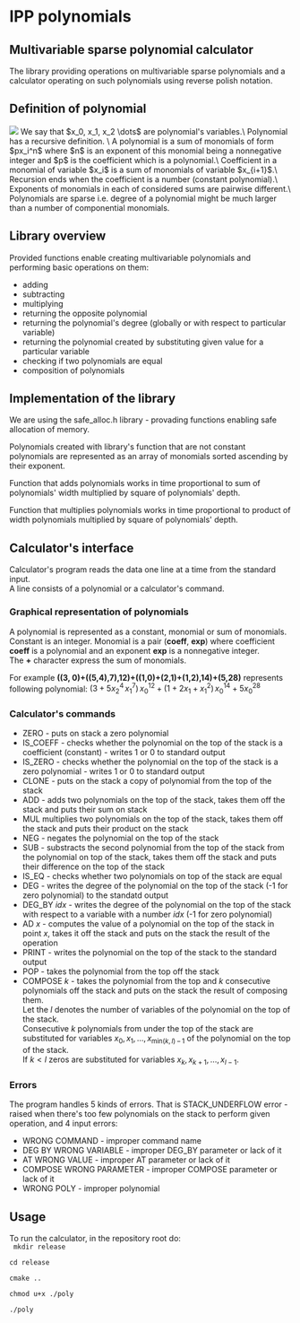 # IPP polynomials

## Multivariable sparse polynomial calculator

The library providing operations on multivariable sparse polynomials and a calculator operating on such polynomials using reverse polish notation.

## Definition of polynomial
<img src="https://render.githubusercontent.com/render/math?math=e^{i +\pi} =x+1">
We say that $x_0, x_1, x_2 \dots$ are polynomial's variables.\
Polynomial has a recursive definition. \
A polynomial is a sum of monomials of form $px_i^n$ where $n$ is an exponent of this monomial being a nonnegative integer and $p$ is the coefficient which is a polynomial.\
Coefficient in a monomial of variable $x_i$ is a sum of monomials of variable $x_{i+1}$.\
Recursion ends when the coefficient is a number (constant polynomial).\
Exponents of monomials in each of considered sums are pairwise different.\
Polynomials are sparse i.e. degree of a polynomial might be much larger than a number of componential monomials. 

## Library overview

Provided functions enable creating multivariable polynomials and performing basic operations on them:

- adding
- subtracting
- multiplying 
- returning the opposite polynomial
- returning the polynomial's degree (globally or with respect to particular variable)
- returning the polynomial created by substituting given value for a particular variable
- checking if two polynomials are equal
- composition of polynomials

## Implementation of the library

We are using the safe_alloc.h library - provading functions enabling safe allocation of memory.

Polynomials created with library's function that are not constant polynomials are represented as an array of monomials sorted ascending by their exponent.

Function that adds polynomials works in time proportional to sum of polynomials' width multiplied by square of polynomials' depth.

Function that multiplies polynomials works in time proportional to product of width polynomials multiplied by square of polynomials' depth.

## Calculator's interface

Calculator's program reads the data one line at a time from the standard input.\
A line consists of a polynomial or a calculator's command.

### Graphical representation of polynomials
A polynomial is represented as a constant, monomial or sum of monomials.\
Constant is an integer. Monomial is a pair (**coeff**, **exp**) where coefficient **coeff** is a polynomial and an exponent **exp** is a nonnegative integer.\
The **+** character express the sum of monomials.

For example **((3, 0)+((5,4),7),12)+((1,0)+(2,1)+(1,2),14)+(5,28)** represents following polynomial:
$(3 + 5x_2^4 \, x_1^7) \, x_0^{12} + (1 + 2x_1 + x_1^2) \, x_0^{14} + 5x_0^{28}$

### Calculator's commands

- ZERO - puts on stack a zero polynomial
- IS_COEFF - checks whether the polynomial on the top of the stack is a coefficient (constant) - writes 1 or 0 to standard output
- IS_ZERO - checks whether the polynomial on the top of the stack is a zero polynomial - writes 1 or 0 to standard output
- CLONE - puts on the stack a copy of polynomial from the top of the stack
- ADD - adds two polynomials on the top of the stack, takes them off the stack and puts their sum on stack
- MUL multiplies two polynomials on the top of the stack, takes them off the stack and puts their product on the stack
- NEG - negates the polynomial on the top of the stack
- SUB - substracts the second polynomial from the top of the stack from the polynomial on top of the stack, takes them off the stack and puts their difference on the top of the stack
- IS_EQ - checks whether two polynomials on top of the stack are equal
- DEG - writes the degree of the polynomial on the top of the stack (-1 for zero polynomial) to the standatd output
- DEG_BY *idx* - writes the degree of the polynomial on the top of the stack with respect to a variable with a number *idx* (-1 for zero polynomial)
- AD *x* - computes the value of a polynomial on the top of the stack in point *x*, takes it off the stack and puts on the stack the result of the operation
- PRINT - writes the polynomial on the top of the stack to the standard output
- POP - takes the polynomial from the top off the stack
- COMPOSE $k$ - takes the polynomial from the top and *k* consecutive polynomials off the stack and puts on the stack the result of composing them.\
Let the $l$ denotes the number of variables of the polynomial on the top of the stack.\
Consecutive $k$ polynomials from under the top of the stack are substituted for variables $x_0, x_1, \dots, x_{\mathrm{min}(k, l) \, - \, 1}$ of the polynomial on the top of the stack.\
If $k < l$ zeros are substituted for variables $x_k, x_{k+1}, \dots, x_{l-1}$.

### Errors
The program handles 5 kinds of errors. That is STACK_UNDERFLOW error - raised when there's too few polynomials on the stack to perform given operation, and 4 input errors:

- WRONG COMMAND - improper command name
- DEG BY WRONG VARIABLE - improper DEG_BY parameter or lack of it
- AT WRONG VALUE - improper AT parameter or lack of it
- COMPOSE WRONG PARAMETER - improper COMPOSE parameter or lack of it
- WRONG POLY - improper polynomial

## Usage

To run the calculator, in the repository root do:\
<code>
mkdir release\
cd release\
cmake ..\
chmod u+x ./poly\
./poly
</code>
